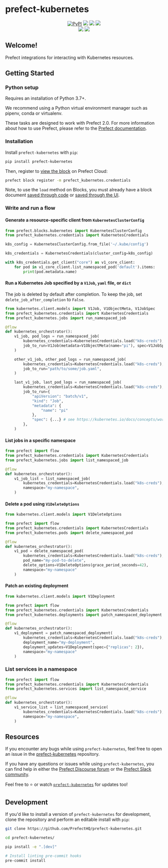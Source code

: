 # prefect-kubernetes

<p align="center">
    <a href="https://pypi.python.org/pypi/prefect-kubernetes/" alt="PyPI version">
        <img alt="PyPI" src="https://img.shields.io/pypi/v/prefect-kubernetes?color=0052FF&labelColor=090422"></a>
    <a href="https://github.com/PrefectHQ/prefect-kubernetes/" alt="Stars">
        <img src="https://img.shields.io/github/stars/PrefectHQ/prefect-kubernetes?color=0052FF&labelColor=090422" /></a>
    <a href="https://pepy.tech/badge/prefect-kubernetes/" alt="Downloads">
        <img src="https://img.shields.io/pypi/dm/prefect-kubernetes?color=0052FF&labelColor=090422" /></a>
    <a href="https://github.com/PrefectHQ/prefect-kubernetes/pulse" alt="Activity">
        <img src="https://img.shields.io/github/commit-activity/m/PrefectHQ/prefect-kubernetes?color=0052FF&labelColor=090422" /></a>
    <br>
    <a href="https://prefect-community.slack.com" alt="Slack">
        <img src="https://img.shields.io/badge/slack-join_community-red.svg?color=0052FF&labelColor=090422&logo=slack" /></a>
    <a href="https://discourse.prefect.io/" alt="Discourse">
        <img src="https://img.shields.io/badge/discourse-browse_forum-red.svg?color=0052FF&labelColor=090422&logo=discourse" /></a>
</p>


## Welcome!

Prefect integrations for interacting with Kubernetes resources.

## Getting Started

### Python setup

Requires an installation of Python 3.7+.

We recommend using a Python virtual environment manager such as pipenv, conda or virtualenv.

These tasks are designed to work with Prefect 2.0. For more information about how to use Prefect, please refer to the [Prefect documentation](https://orion-docs.prefect.io/).

### Installation

Install `prefect-kubernetes` with `pip`:

```bash
pip install prefect-kubernetes
```

Then, register to [view the block](https://orion-docs.prefect.io/ui/blocks/) on Prefect Cloud:

```bash
prefect block register -m prefect_kubernetes.credentials
```

Note, to use the `load` method on Blocks, you must already have a block document [saved through code](https://orion-docs.prefect.io/concepts/blocks/#saving-blocks) or [saved through the UI](https://orion-docs.prefect.io/ui/blocks/).


### Write and run a flow
#### Generate a resource-specific client from `KubernetesClusterConfig`

```python
from prefect.blocks.kubernetes import KubernetesClusterConfig
from prefect_kubernetes.credentials import KubernetesCredentials

k8s_config = KubernetesClusterConfig.from_file('~/.kube/config')

k8s_credentials = KubernetesCredentials(cluster_config=k8s_config)

with k8s_credentials.get_client("core") as v1_core_client:
    for pod in v1_core_client.list_namespaced_pod('default').items:
        print(pod.metadata.name)
```

#### Run a Kubernetes Job specified by a `V1Job`, `yaml` file, or `dict`

The job is deleted by default after completion. To keep the job, set `delete_job_after_completion` to `False`.

```python
from kubernetes.client.models import V1Job, V1ObjectMeta, V1JobSpec
from prefect_kubernetes.credentials import KubernetesCredentials
from prefect_kubernetes.jobs import run_namespaced_job

@flow
def kubernetes_orchestrator():
    v1_job, pod_logs = run_namespaced_job( 
        kubernetes_credentials=KubernetesCredentials.load("k8s-creds"),
        job_to_run=V1Job(metadata=V1ObjectMeta(name="pi"), spec=V1JobSpec(...)),
    )

    other_v1_job, other_pod_logs = run_namespaced_job( 
        kubernetes_credentials=KubernetesCredentials.load("k8s-creds"),
        job_to_run="path/to/some/job.yaml",
    )

    last_v1_job, last_pod_logs = run_namespaced_job( 
        kubernetes_credentials=KubernetesCredentials.load("k8s-creds"),
        job_to_run={
            "apiVersion": "batch/v1",
            "kind": "Job",
            "metadata": {
                "name": "pi"
            },
            "spec": {...} # see https://kubernetes.io/docs/concepts/workloads/controllers/job
        },
    )
```

#### List jobs in a specific namespace

```python
from prefect import flow
from prefect_kubernetes.credentials import KubernetesCredentials
from prefect_kubernetes.jobs import list_namespaced_job

@flow
def kubernetes_orchestrator():
    v1_job_list = list_namespaced_job(
        kubernetes_credentials=KubernetesCredentials.load("k8s-creds"),
        namespace="my-namespace",
    )
```

#### Delete a pod using `V1DeleteOptions`

```python
from kubernetes.client.models import V1DeleteOptions

from prefect import flow
from prefect_kubernetes.credentials import KubernetesCredentials
from prefect_kubernetes.pods import delete_namespaced_pod

@flow
def kubernetes_orchestrator():
    v1_pod = delete_namespaced_pod(
        kubernetes_credentials=KubernetesCredentials.load("k8s-creds"),
        pod_name="my-pod-to-delete",
        delete_options=V1DeleteOptions(grace_period_seconds=42),
        namespace="my-namespace"
    )
```
#### Patch an existing deployment

```python
from kubernetes.client.models import V1Deployment

from prefect import flow
from prefect_kubernetes.credentials import KubernetesCredentials
from prefect_kubernetes.deployments import patch_namespaced_deployment

@flow
def kubernetes_orchestrator():
    v1_deployment = patch_namespaced_deployment(
        kubernetes_credentials=KubernetesCredentials.load("k8s-creds"),
        deployment_name="my-deployment",
        deployment_updates=V1Deployment(spec={"replicas": 2}),
        namespace="my-namespace"
    )
```
### List services in a namespace
```python
from prefect import flow
from prefect_kubernetes.credentials import KubernetesCredentials
from prefect_kubernetes.services import list_namespaced_service

@flow
def kubernetes_orchestrator():
    v1_service_list = list_namespaced_service(
        kubernetes_credentials=KubernetesCredentials.load("k8s-creds"),
        namespace="my-namespace",
    )
```

## Resources

If you encounter any bugs while using `prefect-kubernetes`, feel free to open an issue in the [prefect-kubernetes](https://github.com/PrefectHQ/prefect-kubernetes) repository.

If you have any questions or issues while using `prefect-kubernetes`, you can find help in either the [Prefect Discourse forum](https://discourse.prefect.io/) or the [Prefect Slack community](https://prefect.io/slack).

Feel free to ⭐️ or watch [`prefect-kubernetes`](https://github.com/PrefectHQ/prefect-kubernetes) for updates too!

## Development

If you'd like to install a version of `prefect-kubernetes` for development, clone the repository and perform an editable install with `pip`:

```bash
git clone https://github.com/PrefectHQ/prefect-kubernetes.git

cd prefect-kubernetes/

pip install -e ".[dev]"

# Install linting pre-commit hooks
pre-commit install
```
